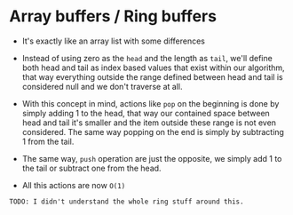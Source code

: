 # Array buffers / Ring buffers

- It's exactly like an array list with some differences

- Instead of using zero as the `head` and the length as `tail`, we'll define both head and tail as index based values that exist within our algorithm, that way everything outside the range defined between head and tail is considered null and we don't traverse at all.

- With this concept in mind, actions like `pop` on the beginning is done by simply adding 1 to the head, that way our contained space between head and tail it's smaller and the item outside these range is not even considered. The same way popping on the end is simply by subtracting 1 from the tail.

- The same way, `push` operation are just the opposite, we simply add 1 to the tail or subtract one from the head.

- All this actions are now `O(1)`

```
TODO: I didn't understand the whole ring stuff around this.
```
